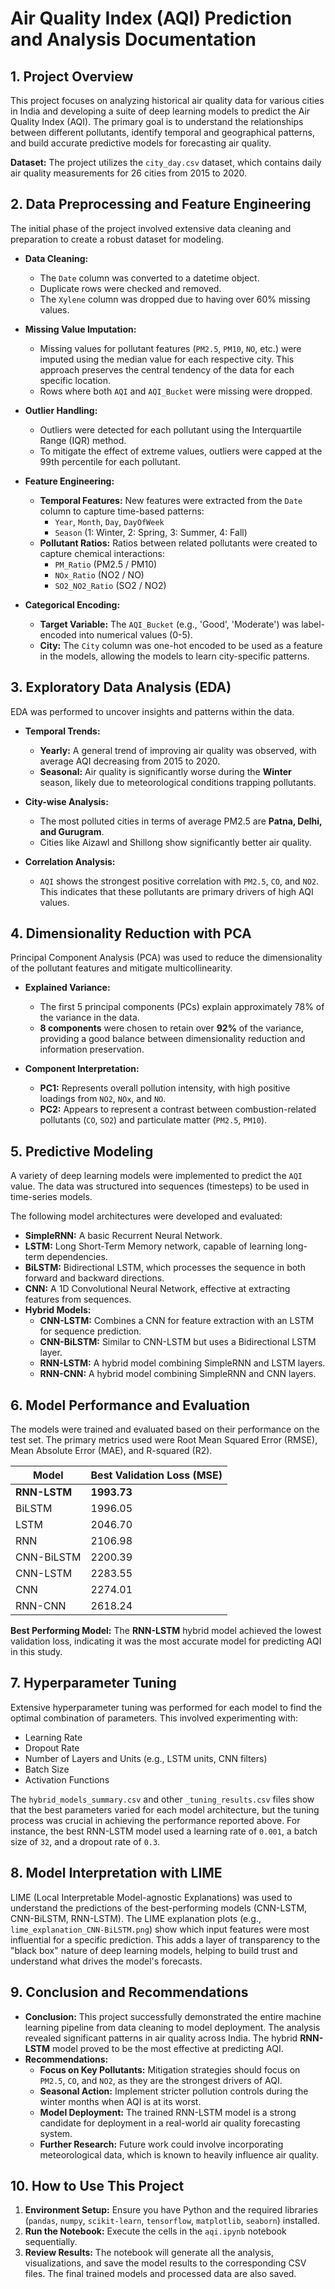 # Air Quality Index (AQI) Prediction and Analysis Documentation

## 1. Project Overview

This project focuses on analyzing historical air quality data for various cities in India and developing a suite of deep learning models to predict the Air Quality Index (AQI). The primary goal is to understand the relationships between different pollutants, identify temporal and geographical patterns, and build accurate predictive models for forecasting air quality.

**Dataset:** The project utilizes the `city_day.csv` dataset, which contains daily air quality measurements for 26 cities from 2015 to 2020.

## 2. Data Preprocessing and Feature Engineering

The initial phase of the project involved extensive data cleaning and preparation to create a robust dataset for modeling.

- **Data Cleaning:**
  - The `Date` column was converted to a datetime object.
  - Duplicate rows were checked and removed.
  - The `Xylene` column was dropped due to having over 60% missing values.

- **Missing Value Imputation:**
  - Missing values for pollutant features (`PM2.5`, `PM10`, `NO`, etc.) were imputed using the median value for each respective city. This approach preserves the central tendency of the data for each specific location.
  - Rows where both `AQI` and `AQI_Bucket` were missing were dropped.

- **Outlier Handling:**
  - Outliers were detected for each pollutant using the Interquartile Range (IQR) method.
  - To mitigate the effect of extreme values, outliers were capped at the 99th percentile for each pollutant.

- **Feature Engineering:**
  - **Temporal Features:** New features were extracted from the `Date` column to capture time-based patterns:
    - `Year`, `Month`, `Day`, `DayOfWeek`
    - `Season` (1: Winter, 2: Spring, 3: Summer, 4: Fall)
  - **Pollutant Ratios:** Ratios between related pollutants were created to capture chemical interactions:
    - `PM_Ratio` (PM2.5 / PM10)
    - `NOx_Ratio` (NO2 / NO)
    - `SO2_NO2_Ratio` (SO2 / NO2)

- **Categorical Encoding:**
  - **Target Variable:** The `AQI_Bucket` (e.g., 'Good', 'Moderate') was label-encoded into numerical values (0-5).
  - **City:** The `City` column was one-hot encoded to be used as a feature in the models, allowing the models to learn city-specific patterns.

## 3. Exploratory Data Analysis (EDA)

EDA was performed to uncover insights and patterns within the data.

- **Temporal Trends:**
  - **Yearly:** A general trend of improving air quality was observed, with average AQI decreasing from 2015 to 2020.
  - **Seasonal:** Air quality is significantly worse during the **Winter** season, likely due to meteorological conditions trapping pollutants.

- **City-wise Analysis:**
  - The most polluted cities in terms of average PM2.5 are **Patna, Delhi, and Gurugram**.
  - Cities like Aizawl and Shillong show significantly better air quality.

- **Correlation Analysis:**
  - `AQI` shows the strongest positive correlation with `PM2.5`, `CO`, and `NO2`. This indicates that these pollutants are primary drivers of high AQI values.

## 4. Dimensionality Reduction with PCA

Principal Component Analysis (PCA) was used to reduce the dimensionality of the pollutant features and mitigate multicollinearity.

- **Explained Variance:**
  - The first 5 principal components (PCs) explain approximately 78% of the variance in the data.
  - **8 components** were chosen to retain over **92%** of the variance, providing a good balance between dimensionality reduction and information preservation.

- **Component Interpretation:**
  - **PC1:** Represents overall pollution intensity, with high positive loadings from `NO2`, `NOx`, and `NO`.
  - **PC2:** Appears to represent a contrast between combustion-related pollutants (`CO`, `SO2`) and particulate matter (`PM2.5`, `PM10`).

## 5. Predictive Modeling

A variety of deep learning models were implemented to predict the `AQI` value. The data was structured into sequences (timesteps) to be used in time-series models.

The following model architectures were developed and evaluated:
- **SimpleRNN:** A basic Recurrent Neural Network.
- **LSTM:** Long Short-Term Memory network, capable of learning long-term dependencies.
- **BiLSTM:** Bidirectional LSTM, which processes the sequence in both forward and backward directions.
- **CNN:** A 1D Convolutional Neural Network, effective at extracting features from sequences.
- **Hybrid Models:**
  - **CNN-LSTM:** Combines a CNN for feature extraction with an LSTM for sequence prediction.
  - **CNN-BiLSTM:** Similar to CNN-LSTM but uses a Bidirectional LSTM layer.
  - **RNN-LSTM:** A hybrid model combining SimpleRNN and LSTM layers.
  - **RNN-CNN:** A hybrid model combining SimpleRNN and CNN layers.

## 6. Model Performance and Evaluation

The models were trained and evaluated based on their performance on the test set. The primary metrics used were Root Mean Squared Error (RMSE), Mean Absolute Error (MAE), and R-squared (R2).

| Model         | Best Validation Loss (MSE) |
|---------------|----------------------------|
| **RNN-LSTM**  | **1993.73**                |
| BiLSTM        | 1996.05                    |
| LSTM          | 2046.70                    |
| RNN           | 2106.98                    |
| CNN-BiLSTM    | 2200.39                    |
| CNN-LSTM      | 2283.55                    |
| CNN           | 2274.01                    |
| RNN-CNN       | 2618.24                    |

**Best Performing Model:** The **RNN-LSTM** hybrid model achieved the lowest validation loss, indicating it was the most accurate model for predicting AQI in this study.

## 7. Hyperparameter Tuning

Extensive hyperparameter tuning was performed for each model to find the optimal combination of parameters. This involved experimenting with:
- Learning Rate
- Dropout Rate
- Number of Layers and Units (e.g., LSTM units, CNN filters)
- Batch Size
- Activation Functions

The `hybrid_models_summary.csv` and other `_tuning_results.csv` files show that the best parameters varied for each model architecture, but the tuning process was crucial in achieving the performance reported above. For instance, the best RNN-LSTM model used a learning rate of `0.001`, a batch size of `32`, and a dropout rate of `0.3`.

## 8. Model Interpretation with LIME

LIME (Local Interpretable Model-agnostic Explanations) was used to understand the predictions of the best-performing models (CNN-LSTM, CNN-BiLSTM, RNN-LSTM). The LIME explanation plots (e.g., `lime_explanation_CNN-BiLSTM.png`) show which input features were most influential for a specific prediction. This adds a layer of transparency to the "black box" nature of deep learning models, helping to build trust and understand what drives the model's forecasts.

## 9. Conclusion and Recommendations

- **Conclusion:** This project successfully demonstrated the entire machine learning pipeline from data cleaning to model deployment. The analysis revealed significant patterns in air quality across India. The hybrid **RNN-LSTM** model proved to be the most effective at predicting AQI.
- **Recommendations:**
  - **Focus on Key Pollutants:** Mitigation strategies should focus on `PM2.5`, `CO`, and `NO2`, as they are the strongest drivers of AQI.
  - **Seasonal Action:** Implement stricter pollution controls during the winter months when AQI is at its worst.
  - **Model Deployment:** The trained RNN-LSTM model is a strong candidate for deployment in a real-world air quality forecasting system.
  - **Further Research:** Future work could involve incorporating meteorological data, which is known to heavily influence air quality.

## 10. How to Use This Project

1.  **Environment Setup:** Ensure you have Python and the required libraries (`pandas`, `numpy`, `scikit-learn`, `tensorflow`, `matplotlib`, `seaborn`) installed.
2.  **Run the Notebook:** Execute the cells in the `aqi.ipynb` notebook sequentially.
3.  **Review Results:** The notebook will generate all the analysis, visualizations, and save the model results to the corresponding CSV files. The final trained models and processed data are also saved.
